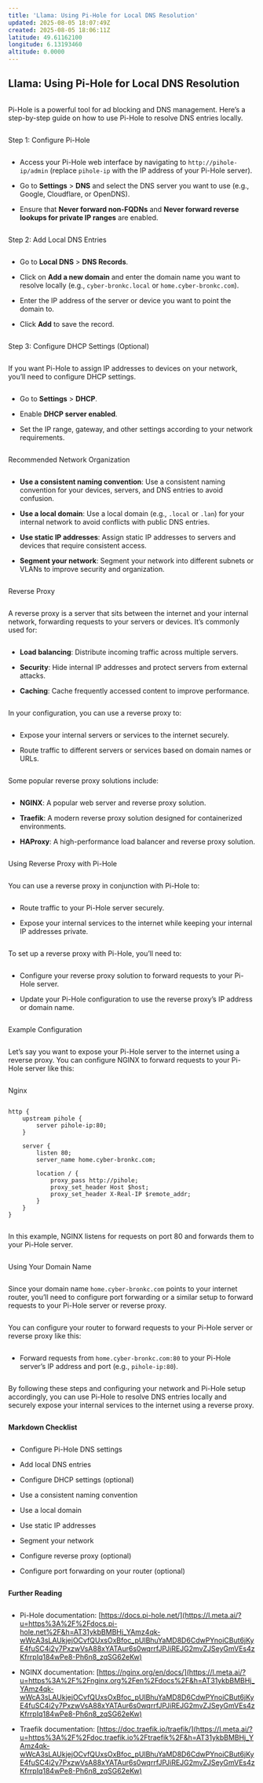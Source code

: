 ```yaml
---
title: 'Llama: Using Pi-Hole for Local DNS Resolution'
updated: 2025-08-05 18:07:49Z
created: 2025-08-05 18:06:11Z
latitude: 49.61162100
longitude: 6.13193460
altitude: 0.0000
---
```


## Llama: Using Pi-Hole for Local DNS Resolution

```

```

Pi-Hole is a powerful tool for ad blocking and DNS management. Here’s a step-by-step guide on how to use Pi-Hole to resolve DNS entries locally.

```

```

Step 1: Configure Pi-Hole

```

```

- Access your Pi-Hole web interface by navigating to `http://pihole-ip/admin` (replace `pihole-ip` with the IP address of your Pi-Hole server).
    
- Go to **Settings** > **DNS** and select the DNS server you want to use (e.g., Google, Cloudflare, or OpenDNS).
    
- Ensure that **Never forward non-FQDNs** and **Never forward reverse lookups for private IP ranges** are enabled.
    

```

```

Step 2: Add Local DNS Entries

```

```

- Go to **Local DNS** > **DNS Records**.
    
- Click on **Add a new domain** and enter the domain name you want to resolve locally (e.g., `cyber-bronkc.local` or `home.cyber-bronkc.com`).
    
- Enter the IP address of the server or device you want to point the domain to.
    
- Click **Add** to save the record.
    

```

```

Step 3: Configure DHCP Settings (Optional)

```

```

If you want Pi-Hole to assign IP addresses to devices on your network, you’ll need to configure DHCP settings.

```

```

- Go to **Settings** > **DHCP**.
    
- Enable **DHCP server enabled**.
    
- Set the IP range, gateway, and other settings according to your network requirements.
    

```

```

Recommended Network Organization

```

```

- **Use a consistent naming convention**: Use a consistent naming convention for your devices, servers, and DNS entries to avoid confusion.
    
- **Use a local domain**: Use a local domain (e.g., `.local` or `.lan`) for your internal network to avoid conflicts with public DNS entries.
    
- **Use static IP addresses**: Assign static IP addresses to servers and devices that require consistent access.
    
- **Segment your network**: Segment your network into different subnets or VLANs to improve security and organization.
    

```

```

Reverse Proxy

```

```

A reverse proxy is a server that sits between the internet and your internal network, forwarding requests to your servers or devices. It’s commonly used for:

```

```

- **Load balancing**: Distribute incoming traffic across multiple servers.
    
- **Security**: Hide internal IP addresses and protect servers from external attacks.
    
- **Caching**: Cache frequently accessed content to improve performance.
    

```

```

In your configuration, you can use a reverse proxy to:

```

```

- Expose your internal servers or services to the internet securely.
    
- Route traffic to different servers or services based on domain names or URLs.
    

```

```

Some popular reverse proxy solutions include:

```

```

- **NGINX**: A popular web server and reverse proxy solution.
    
- **Traefik**: A modern reverse proxy solution designed for containerized environments.
    
- **HAProxy**: A high-performance load balancer and reverse proxy solution.
    

```

```

Using Reverse Proxy with Pi-Hole

```

```

You can use a reverse proxy in conjunction with Pi-Hole to:

```

```

- Route traffic to your Pi-Hole server securely.
    
- Expose your internal services to the internet while keeping your internal IP addresses private.
    

```

```

To set up a reverse proxy with Pi-Hole, you’ll need to:

```

```

- Configure your reverse proxy solution to forward requests to your Pi-Hole server.
    
- Update your Pi-Hole configuration to use the reverse proxy’s IP address or domain name.
    

```

```

Example Configuration

```

```

Let’s say you want to expose your Pi-Hole server to the internet using a reverse proxy. You can configure NGINX to forward requests to your Pi-Hole server like this:

```

```

Nginx

```

```

```
http {
    upstream pihole {
        server pihole-ip:80;
    }

    server {
        listen 80;
        server_name home.cyber-bronkc.com;

        location / {
            proxy_pass http://pihole;
            proxy_set_header Host $host;
            proxy_set_header X-Real-IP $remote_addr;
        }
    }
}
```

```

```

In this example, NGINX listens for requests on port 80 and forwards them to your Pi-Hole server.

```

```

Using Your Domain Name

```

```

Since your domain name `home.cyber-bronkc.com` points to your internet router, you’ll need to configure port forwarding or a similar setup to forward requests to your Pi-Hole server or reverse proxy.

```

```

You can configure your router to forward requests to your Pi-Hole server or reverse proxy like this:

```

```

- Forward requests from `home.cyber-bronkc.com:80` to your Pi-Hole server’s IP address and port (e.g., `pihole-ip:80`).

```

```

By following these steps and configuring your network and Pi-Hole setup accordingly, you can use Pi-Hole to resolve DNS entries locally and securely expose your internal services to the internet using a reverse proxy.

```

```

**Markdown Checklist**

```

```

- Configure Pi-Hole DNS settings
    
- Add local DNS entries
    
- Configure DHCP settings (optional)
    
- Use a consistent naming convention
    
- Use a local domain
    
- Use static IP addresses
    
- Segment your network
    
- Configure reverse proxy (optional)
    
- Configure port forwarding on your router (optional)
    

```

```

**Further Reading**

```

```

- Pi-Hole documentation: [https://docs.pi-hole.net/](https://l.meta.ai/?u=https%3A%2F%2Fdocs.pi-hole.net%2F&h=AT31ykbBMBHj_YAmz4qk-wWcA3sLAUkjejOCvfQUxsOxBfoc_pUlBhuYaMD8D6CdwPYnoiCBut6jKyE4fuSC4i2y7PxzwVsA88xYATAur6s0wqrrfJPJiREJG2mvZJSeyGmVEs4zKfrrpIq184wPe8-Ph6n8_zqSG62eKw)
    
- NGINX documentation: [https://nginx.org/en/docs/](https://l.meta.ai/?u=https%3A%2F%2Fnginx.org%2Fen%2Fdocs%2F&h=AT31ykbBMBHj_YAmz4qk-wWcA3sLAUkjejOCvfQUxsOxBfoc_pUlBhuYaMD8D6CdwPYnoiCBut6jKyE4fuSC4i2y7PxzwVsA88xYATAur6s0wqrrfJPJiREJG2mvZJSeyGmVEs4zKfrrpIq184wPe8-Ph6n8_zqSG62eKw)
    
- Traefik documentation: [https://doc.traefik.io/traefik/](https://l.meta.ai/?u=https%3A%2F%2Fdoc.traefik.io%2Ftraefik%2F&h=AT31ykbBMBHj_YAmz4qk-wWcA3sLAUkjejOCvfQUxsOxBfoc_pUlBhuYaMD8D6CdwPYnoiCBut6jKyE4fuSC4i2y7PxzwVsA88xYATAur6s0wqrrfJPJiREJG2mvZJSeyGmVEs4zKfrrpIq184wPe8-Ph6n8_zqSG62eKw)
    

```

```